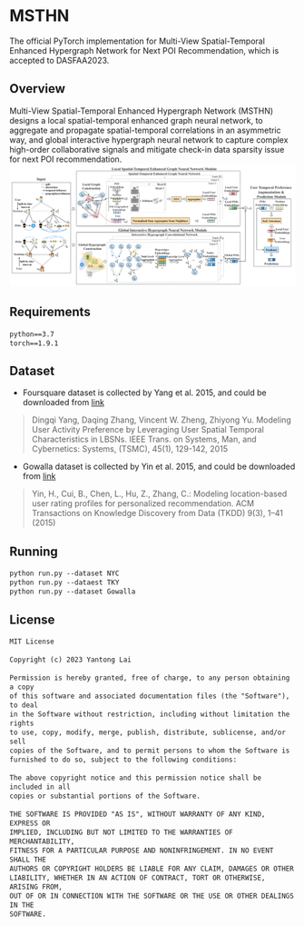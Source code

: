 # MSTHN
The official PyTorch implementation for Multi-View Spatial-Temporal Enhanced Hypergraph Network for Next POI Recommendation, which is accepted to DASFAA2023.

## Overview
Multi-View Spatial-Temporal Enhanced Hypergraph Network (MSTHN) designs a local spatial-temporal enhanced graph neural network, 
to aggregate and propagate spatial-temporal correlations in an asymmetric way, and global interactive hypergraph neural network 
to capture complex high-order collaborative signals and mitigate check-in data sparsity issue for next POI recommendation.
![](MSTHN.jpg)

## Requirements
```
python==3.7
torch==1.9.1
```

## Dataset
- Foursquare dataset is collected by Yang et al. 2015, and could be downloaded from [link](https://sites.google.com/site/yangdingqi/home/foursquare-dataset)
> Dingqi Yang, Daqing Zhang, Vincent W. Zheng, Zhiyong Yu. Modeling User Activity Preference by Leveraging User Spatial Temporal Characteristics in LBSNs. IEEE Trans. on Systems, Man, and Cybernetics: Systems, (TSMC), 45(1), 129-142, 2015
- Gowalla dataset is collected by Yin et al. 2015, and could be downloaded from [link](https://www.dropbox.com/sh/qy3s8rs66nirhl9/AAClmTnFO-rR-4ecEYO-jU4ba?dl=0)
> Yin, H., Cui, B., Chen, L., Hu, Z., Zhang, C.: Modeling location-based user rating profiles for personalized recommendation. ACM Transactions on Knowledge
Discovery from Data (TKDD) 9(3), 1–41 (2015)

## Running
```
python run.py --dataset NYC
python run.py --dataest TKY
python run.py --dataset Gowalla
```

## License
```
MIT License

Copyright (c) 2023 Yantong Lai

Permission is hereby granted, free of charge, to any person obtaining a copy
of this software and associated documentation files (the "Software"), to deal
in the Software without restriction, including without limitation the rights
to use, copy, modify, merge, publish, distribute, sublicense, and/or sell
copies of the Software, and to permit persons to whom the Software is
furnished to do so, subject to the following conditions:

The above copyright notice and this permission notice shall be included in all
copies or substantial portions of the Software.

THE SOFTWARE IS PROVIDED "AS IS", WITHOUT WARRANTY OF ANY KIND, EXPRESS OR
IMPLIED, INCLUDING BUT NOT LIMITED TO THE WARRANTIES OF MERCHANTABILITY,
FITNESS FOR A PARTICULAR PURPOSE AND NONINFRINGEMENT. IN NO EVENT SHALL THE
AUTHORS OR COPYRIGHT HOLDERS BE LIABLE FOR ANY CLAIM, DAMAGES OR OTHER
LIABILITY, WHETHER IN AN ACTION OF CONTRACT, TORT OR OTHERWISE, ARISING FROM,
OUT OF OR IN CONNECTION WITH THE SOFTWARE OR THE USE OR OTHER DEALINGS IN THE
SOFTWARE.
```

